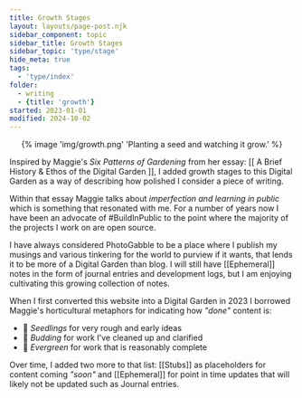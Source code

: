 ```yaml
---
title: Growth Stages
layout: layouts/page-post.njk
sidebar_component: topic
sidebar_title: Growth Stages
sidebar_topic: 'type/stage'
hide_meta: true
tags:
  - 'type/index'
folder:
  - writing
  - {title: 'growth'}
started: 2023-01-01
modified: 2024-10-02
---
```


<p style="text-align: center">
    {% image 'img/growth.png' 'Planting a seed and watching it grow.' %}
</p>

Inspired by Maggie's _Six Patterns of Gardening_ from her essay: [[ A Brief History & Ethos of the Digital Garden ]], I added growth stages to this Digital Garden as a way of describing how polished I consider a piece of writing. 

Within that essay Maggie talks about _imperfection and learning in public_ which is something that resonated with me. For a number of years now I have been an advocate of #BuildInPublic to the point where the majority of the projects I work on are open source.

I have always considered PhotoGabble to be a place where I publish my musings and various tinkering for the world to purview if it wants, that lends it to be more of a Digital Garden than blog. I will still have [[Ephemeral]] notes in the form of journal entries and development logs, but I am enjoying cultivating this growing collection of notes.

When I first converted this website into a Digital Garden in 2023 I borrowed Maggie's horticultural metaphors for indicating how _"done"_ content is:

- 🌱 _Seedlings_ for very rough and early ideas
- 🌿 _Budding_ for work I've cleaned up and clarified
- 🌳 _Evergreen_ for work that is reasonably complete

Over time, I added two more to that list: [[Stubs]] as placeholders for content coming _"soon"_ and [[Ephemeral]] for point in time updates that will likely not be updated such as Journal entries.
